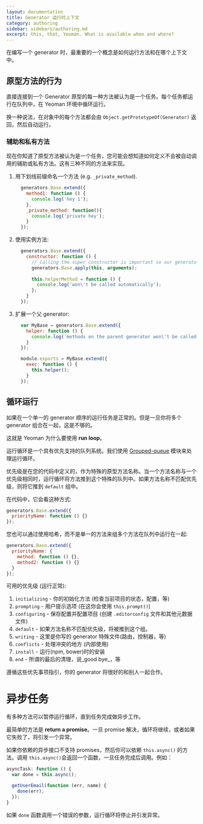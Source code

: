 ```yaml
---
layout: documentation
title: Generator 运行时上下文
category: authoring
sidebar: sidebars/authoring.md
excerpt: this, that, Yeoman. What is available when and where?
---
```


在编写一个 generator 时，最重要的一个概念是如何运行方法和在哪个上下文中。

## 原型方法的行为

直接连接到一个 Generator 原型的每一种方法被认为是一个任务。每个任务都运行在队列中，在 Yeoman 环境中循环运行。

换一种说法，在对象中的每个方法都会由 `Object.getPrototypeOf(Generator)` 返回，然后自动运行。

### 辅助和私有方法

现在你知道了原型方法被认为是一个任务，您可能会想知道如何定义不会被自动调用的辅助或私有方法。这有三种不同的方法来实现。

1. 用下划线前缀命名一个方法 (e.g. `_private_method`).

    ```js
      generators.Base.extend({
        method1: function () {
          console.log('hey 1');
        },
        _private_method: function(){
          console.log('private hey');
        }
      });
    ```
2. 使用实例方法:

    ```js
      generators.Base.extend({
        constructor: function () {
          // Calling the super constructor is important so our generator is correctly set up
          generators.Base.apply(this, arguments);
          
          this.helperMethod = function () {
            console.log('won\'t be called automatically');
          };
        }
      });
    ```

3. 扩展一个父 generator:

    ```js
      var MyBase = generators.Base.extend({
        helper: function () {
          console.log('methods on the parent generator won\'t be called automatically');
        }
      });

      module.exports = MyBase.extend({
        exec: function () {
          this.helper();
        }
      });
    ```

## 循环运行
如果在一个单一的 generator 顺序的运行任务是正常的。但是一旦你将多个 generator 组合在一起，这是不够的。

这就是 Yeoman 为什么要使用 **run loop**。

运行循环是一个具有优先支持的队列系统。我们使用 [Grouped-queue](https://github.com/SBoudrias/grouped-queue) 模块来处理运行循环。

优先级是在您的代码中定义的，作为特殊的原型方法名称。当一个方法名称与一个优先级相同时，运行循环将方法推到这个特殊的队列中。如果方法名称不匹配优先级，则将它推到 `default` 组中。

在代码中，它会看这种方式:

```js
generators.Base.extend({
  priorityName: function () {}
});
```

您也可以通过使用哈希，而不是单一的方法来组多个方法在队列中运行在一起:

```js
generators.Base.extend({
  priorityName: {
    method: function () {},
    method2: function () {}
  }
});
```

可用的优先级 (运行正常):

1. `initializing` - 你的初始化方法 (检查当前项目的状态，配置，等)
2. `prompting` - 用户提示选项 (在这你会使用 `this.prompt()`)
3. `configuring` - 保存配置并配置项目 (创建 `.editorconfig` 文件和其他元数据文件)
4. `default` - 如果方法名称不匹配优先级，将被推到这个组。
5. `writing` - 这里是你写的 generator 特殊文件(路由，控制器，等)
6. `conflicts` - 处理冲突的地方 (内部使用)
7. `install` - 运行(npm, bower)时的安装
8. `end` - 所谓的最后的清理，说_good bye_，等

遵循这些优先事项指引，你的 generator 将很好的和别人一起合作。

# 异步任务

有多种方法可以暂停运行循环，直到任务完成做异步工作。

最简单的方法是 **return a promise**。一旦 promise 解决，循环将继续，或者如果它失败了，将引发一个异常。

如果你依赖的异步接口不支持 promises，然后你可以依赖 `this.async()` 的方法。调用 `this.async()`会返回一个函数，一旦任务完成后调用。例如：

```js
asyncTask: function () {
  var done = this.async();

  getUserEmail(function (err, name) {
    done(err);
  });
}
```

如果 `done` 函数调用一个错误的参数，运行循环将停止并引发异常。
